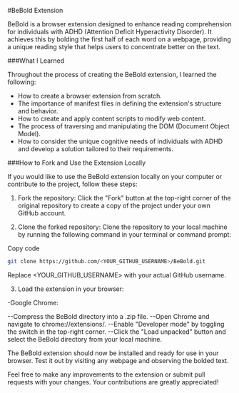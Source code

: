 #BeBold Extension

BeBold is a browser extension designed to enhance reading comprehension for individuals with ADHD (Attention Deficit Hyperactivity Disorder). It achieves this by bolding the first half of each word on a webpage, providing a unique reading style that helps users to concentrate better on the text.

###What I Learned

Throughout the process of creating the BeBold extension, I learned the following:

- How to create a browser extension from scratch.
- The importance of manifest files in defining the extension's structure and behavior.
- How to create and apply content scripts to modify web content.
- The process of traversing and manipulating the DOM (Document Object Model).
- How to consider the unique cognitive needs of individuals with ADHD and develop a solution tailored to their requirements.

###How to Fork and Use the Extension Locally

If you would like to use the BeBold extension locally on your computer or contribute to the project, follow these steps:

1. Fork the repository: Click the "Fork" button at the top-right corner of the original repository to create a copy of the project under your own GitHub account.

2. Clone the forked repository: Clone the repository to your local machine by running the following command in your terminal or command prompt:

Copy code

```bash
git clone https://github.com/<YOUR_GITHUB_USERNAME>/BeBold.git
```

Replace <YOUR_GITHUB_USERNAME> with your actual GitHub username.

3. Load the extension in your browser:

-Google Chrome:

--Compress the BeBold directory into a .zip file.
--Open Chrome and navigate to chrome://extensions/.
--Enable "Developer mode" by toggling the switch in the top-right corner.
--Click the "Load unpacked" button and select the BeBold directory from your local machine.

The BeBold extension should now be installed and ready for use in your browser. Test it out by visiting any webpage and observing the bolded text.

Feel free to make any improvements to the extension or submit pull requests with your changes. Your contributions are greatly appreciated!

```

```
